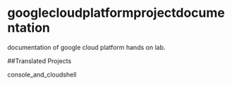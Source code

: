 # googlecloudplatformprojectdocumentation
documentation of google cloud platform hands on lab.

##Translated Projects

console_and_cloudshell

